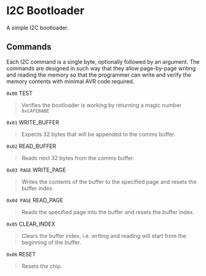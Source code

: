 # I2C Bootloader

A simple I2C bootloader. 

## Commands

Each I2C command is a single byte, optionally followed by an argument. The commands are designed in such way that they allow page-by-page writing and reading the memory so that the programmer can write and verify the memory contents with minimal AVR code required. 

`0x00` TEST

> Verifies the bootloader is working by returning a magic number `0xCAFEBABE`

`0x01` WRITE_BUFFER

> Expects 32 bytes that will be appended to the comms buffer. 

`0x02` READ_BUFFER

> Reads next 32 bytes from the comms buffer. 

`0x03 PAGE` WRITE_PAGE

> Writes the contents of the buffer to the specified page and resets the buffer index.

`0x04 PAGE` READ_PAGE

> Reads the specified page into the buffer and resets the buffer index.

`0x05` CLEAR_INDEX

> Clears the buffer index, i.e. writing and reading will start from the beginning of the buffer. 

`0x06` RESET

> Resets the chip.

